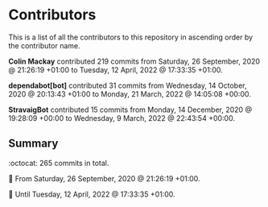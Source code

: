 # Contributors

This is a list of all the contributors to this repository in ascending order by the contributor name.

**Colin Mackay** contributed 219 commits from Saturday, 26 September, 2020 @ 21:26:19 +01:00 to Tuesday, 12 April, 2022 @ 17:33:35 +01:00.

**dependabot[bot]** contributed 31 commits from Wednesday, 14 October, 2020 @ 20:13:43 +01:00 to Monday, 21 March, 2022 @ 14:05:08 +00:00.

**StravaigBot** contributed 15 commits from Monday, 14 December, 2020 @ 19:28:09 +00:00 to Wednesday, 9 March, 2022 @ 22:43:54 +00:00.

## Summary

:octocat: 265 commits in total.

:date: From Saturday, 26 September, 2020 @ 21:26:19 +01:00.

:date: Until Tuesday, 12 April, 2022 @ 17:33:35 +01:00.


